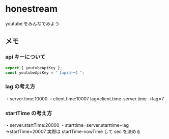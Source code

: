 # honestream

youtube をみんなでみよう

## メモ

### api キーについて

```javascript:apikey.js
export { youtubeApiKey };
const youtubeApiKey = "【apiキー】";
```

### lag の考え方
・server.time:10000
・client.time:10007
lag=client.time-server.time
→lag=7

### startTime の考え方

・server.startTime:20000
・starttime=server.starttime+lag
→startTime=20007
実際は startTime-nowTime して sec を決める
